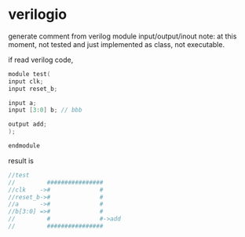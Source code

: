 # verilogio

generate comment from verilog module input/output/inout
note: at this moment, not tested and just implemented as class, not executable.

if read verilog code,
```C
module test(
input clk;
input reset_b;

input a;
input [3:0] b; // bbb

output add;
);

endmodule
```

result is
```c
//test
//         ################
//clk    ->#              #
//reset_b->#              #
//a      ->#              #
//b[3:0] =>#              #
//         #              #->add
//         ################
```
